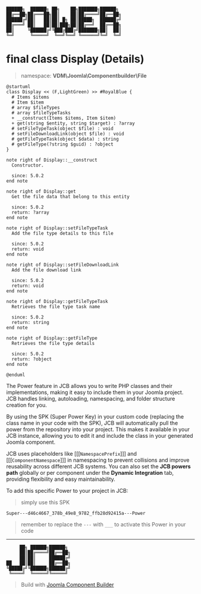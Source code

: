 ```
██████╗  ██████╗ ██╗    ██╗███████╗██████╗
██╔══██╗██╔═══██╗██║    ██║██╔════╝██╔══██╗
██████╔╝██║   ██║██║ █╗ ██║█████╗  ██████╔╝
██╔═══╝ ██║   ██║██║███╗██║██╔══╝  ██╔══██╗
██║     ╚██████╔╝╚███╔███╔╝███████╗██║  ██║
╚═╝      ╚═════╝  ╚══╝╚══╝ ╚══════╝╚═╝  ╚═╝
```
# final class Display (Details)
> namespace: **VDM\Joomla\Componentbuilder\File**

```uml
@startuml
class Display << (F,LightGreen) >> #RoyalBlue {
  # Items $items
  # Item $item
  # array $fileTypes
  # array $fileTypeTasks
  + __construct(Items $items, Item $item)
  + get(string $entity, string $target) : ?array
  # setFileTypeTask(object $file) : void
  # setFileDownloadLink(object $file) : void
  # getFileTypeTask(object $data) : string
  # getFileType(?string $guid) : ?object
}

note right of Display::__construct
  Constructor.

  since: 5.0.2
end note

note right of Display::get
  Get the file data that belong to this entity

  since: 5.0.2
  return: ?array
end note

note right of Display::setFileTypeTask
  Add the file type details to this file

  since: 5.0.2
  return: void
end note

note right of Display::setFileDownloadLink
  Add the file download link

  since: 5.0.2
  return: void
end note

note right of Display::getFileTypeTask
  Retrieves the file type task name

  since: 5.0.2
  return: string
end note

note right of Display::getFileType
  Retrieves the file type details

  since: 5.0.2
  return: ?object
end note
 
@enduml
```

The Power feature in JCB allows you to write PHP classes and their implementations, making it easy to include them in your Joomla project. JCB handles linking, autoloading, namespacing, and folder structure creation for you.

By using the SPK (Super Power Key) in your custom code (replacing the class name in your code with the SPK), JCB will automatically pull the power from the repository into your project. This makes it available in your JCB instance, allowing you to edit it and include the class in your generated Joomla component.

JCB uses placeholders like [[[`NamespacePrefix`]]] and [[[`ComponentNamespace`]]] in namespacing to prevent collisions and improve reusability across different JCB systems. You can also set the **JCB powers path** globally or per component under the **Dynamic Integration** tab, providing flexibility and easy maintainability.

To add this specific Power to your project in JCB:

> simply use this SPK
```
Super---d46c4667_378b_49e8_9782_ffb28d92415a---Power
```
> remember to replace the `---` with `___` to activate this Power in your code

---
```
     ██╗ ██████╗██████╗
     ██║██╔════╝██╔══██╗
     ██║██║     ██████╔╝
██   ██║██║     ██╔══██╗
╚█████╔╝╚██████╗██████╔╝
 ╚════╝  ╚═════╝╚═════╝
```
> Build with [Joomla Component Builder](https://git.vdm.dev/joomla/Component-Builder)

